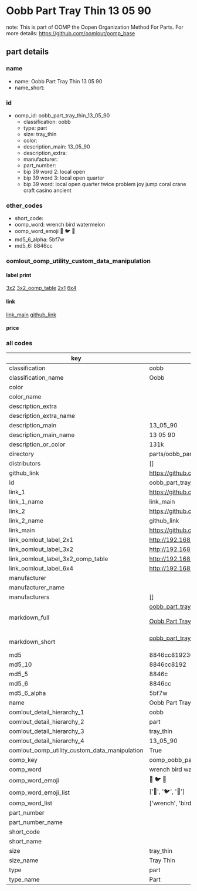 # Oobb Part Tray Thin 13 05 90  

note: This is part of OOMP the Oopen Organization Method For Parts. For more details: https://github.com/oomlout/oomp_base

##  part details





### name
* name: Oobb Part Tray Thin 13 05 90
* name_short: 
### id
* oomp_id: oobb_part_tray_thin_13_05_90
  * classification: oobb
  * type: part
  * size: tray_thin
  * color: 
  * description_main: 13_05_90
  * description_extra: 
  * manufacturer: 
  * part_number: 
  * bip 39 word 2: local open
  * bip 39 word 3: local open quarter
  * bip 39 word: local open quarter twice problem joy jump coral crane craft casino ancient

### other_codes
* short_code: 
* oomp_word: wrench bird watermelon
* oomp_word_emoji :wrench: :bird: :watermelon:
* md5_6_alpha: 5bf7w
* md5_6: 8846cc






### oomlout_oomp_utility_custom_data_manipulation
#### label print
[3x2](http://192.168.1.245:1112/?label=oomp%205bf7w)
[3x2_oomp_table](http://192.168.1.107:1112/?label=oomp%205bf7w)
[2x1](http://192.168.1.242:1112/?label=oomp%205bf7w)
[6x4](http://192.168.1.55:1112/?label=oomp%205bf7w)    

#### link

[link_main](https://github.com/oomlout/oomlout_oomp_current_version_messy/tree/main/parts/oobb_part_tray_thin_13_05_90) [github_link](https://github.com/oomlout/oomlout_oomp_part_src/tree/main/parts/oobb_part_tray_thin_13_05_90)                             

#### price







### all codes 
| key | value |  
| --- | --- |  
| classification | oobb |  
| classification_name | Oobb |  
| color |  |  
| color_name |  |  
| description_extra |  |  
| description_extra_name |  |  
| description_main | 13_05_90 |  
| description_main_name | 13 05 90 |  
| description_or_color | 131k |  
| directory | parts/oobb_part_tray_thin_13_05_90 |  
| distributors | [] |  
| github_link | https://github.com/oomlout/oomlout_oomp_part_src/tree/main/parts/oobb_part_tray_thin_13_05_90 |  
| id | oobb_part_tray_thin_13_05_90 |  
| link_1 | https://github.com/oomlout/oomlout_oomp_current_version_messy/tree/main/parts/oobb_part_tray_thin_13_05_90 |  
| link_1_name | link_main |  
| link_2 | https://github.com/oomlout/oomlout_oomp_part_src/tree/main/parts/oobb_part_tray_thin_13_05_90 |  
| link_2_name | github_link |  
| link_main | https://github.com/oomlout/oomlout_oomp_current_version_messy/tree/main/parts/oobb_part_tray_thin_13_05_90 |  
| link_oomlout_label_2x1 | http://192.168.1.242:1112/?label=oomp%205bf7w |  
| link_oomlout_label_3x2 | http://192.168.1.245:1112/?label=oomp%205bf7w |  
| link_oomlout_label_3x2_oomp_table | http://192.168.1.107:1112/?label=oomp%205bf7w |  
| link_oomlout_label_6x4 | http://192.168.1.55:1112/?label=oomp%205bf7w |  
| manufacturer |  |  
| manufacturer_name |  |  
| manufacturers | [] |  
| markdown_full | [oobb_part_tray_thin_13_05_90](https://github.com/oomlout/oomlout_oomp_current_version_messy/tree/main/parts/oobb_part_tray_thin_13_05_90)<br>[](https://github.com/oomlout/oomlout_oomp_current_version_messy/tree/main/parts/oobb_part_tray_thin_13_05_90)<br>[Oobb Part Tray Thin 13 05 90](https://github.com/oomlout/oomlout_oomp_current_version_messy/tree/main/parts/oobb_part_tray_thin_13_05_90)<br><br> |  
| markdown_short | [oobb_part_tray_thin_13_05_90](https://github.com/oomlout/oomlout_oomp_current_version_messy/tree/main/parts/oobb_part_tray_thin_13_05_90)<br><br> |  
| md5 | 8846cc8192302f1de255beb55ee6cc1a |  
| md5_10 | 8846cc8192 |  
| md5_5 | 8846c |  
| md5_6 | 8846cc |  
| md5_6_alpha | 5bf7w |  
| name | Oobb Part Tray Thin 13 05 90 |  
| oomlout_detail_hierarchy_1 | oobb |  
| oomlout_detail_hierarchy_2 | part |  
| oomlout_detail_hierarchy_3 | tray_thin |  
| oomlout_detail_hierarchy_4 | 13_05_90 |  
| oomlout_oomp_utility_custom_data_manipulation | True |  
| oomp_key | oomp_oobb_part_tray_thin_13_05_90 |  
| oomp_word | wrench bird watermelon |  
| oomp_word_emoji | :wrench: :bird: :watermelon: |  
| oomp_word_emoji_list | [':wrench:', ':bird:', ':watermelon:'] |  
| oomp_word_list | ['wrench', 'bird', 'watermelon'] |  
| part_number |  |  
| part_number_name |  |  
| short_code |  |  
| short_name |  |  
| size | tray_thin |  
| size_name | Tray Thin |  
| type | part |  
| type_name | Part |  
